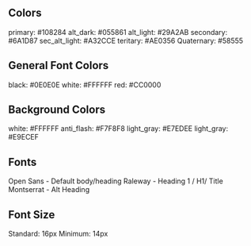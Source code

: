 ## Colors
primary: #108284
alt_dark: #055861
alt_light: #29A2AB
secondary: #6A1D87
sec_alt_light: #A32CCE
teritary: #AE0356
Quaternary: #58555

## General Font Colors
black: #0E0E0E
white: #FFFFFF
red: #CC0000

## Background Colors
white: #FFFFFF
anti_flash: #F7F8F8
light_gray: #E7EDEE
light_gray: #E9ECEF

## Fonts
Open Sans - Default body/heading
Raleway - Heading 1 / H1/ Title
Montserrat - Alt Heading

## Font Size
Standard: 16px
Minimum: 14px